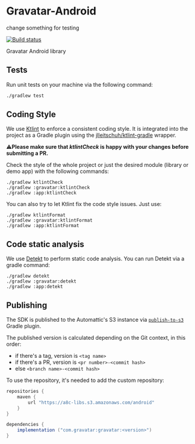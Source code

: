 # Gravatar-Android

change something for testing

[![Build status](https://badge.buildkite.com/8859512adb21ccf83f8f0aa03249356c6f972ff594bcae602d.svg?branch=trunk)](https://buildkite.com/automattic/gravatar-sdk-android)

Gravatar Android library

## Tests

Run unit tests on your machine via the following command:

```sh
./gradlew test
```

## Coding Style

We use [Ktlint](https://pinterest.github.io/ktlint) to enforce a consistent coding style. It
is integrated into the project as a Gradle plugin using
the [jlleitschuh/ktlint-gradle](https://github.com/jlleitschuh/ktlint-gradle) wrapper.

⚠️**Please make sure that _ktlintCheck_ is happy with your changes before submitting a PR.**

Check the style of the whole project or just the desired module (library or demo app) with the
following commands:

```
./gradlew ktlintCheck
./gradlew :gravatar:ktlintCheck
./gradlew :app:ktlintCheck
```

You can also try to let Ktlint fix the code style issues. Just use:

```
./gradlew ktlintFormat
./gradlew :gravatar:ktlintFormat
./gradlew :app:ktlintFormat
```

## Code static analysis

We use [Detekt](https://github.com/detekt/detekt) to perform static code analysis. You can run
Detekt via a gradle command:

```
./gradlew detekt
./gradlew :gravatar:detekt
./gradlew :app:detekt
```

## Publishing

The SDK is published to the Automattic's S3 instance via [`publish-to-s3`](https://github.com/Automattic/publish-to-s3-gradle-plugin) Gradle plugin.

The published version is calculated depending on the Git context, in this order:
- if there's a tag, version is `<tag name>`
- if there's a PR, version is `<pr number>-<commit hash>`
- else `<branch name>-<commit hash>`

To use the repository, it's needed to add the custom repository:

```groovy
repositories {
    maven {
        url "https://a8c-libs.s3.amazonaws.com/android"
    }
}

dependencies {
    implementation ("com.gravatar:gravatar:<version>")
}
```

